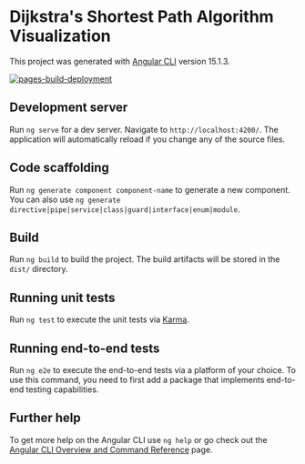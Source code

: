 # Dijkstra's Shortest Path Algorithm Visualization

This project was generated with [Angular CLI](https://github.com/angular/angular-cli) version 15.1.3.

[![pages-build-deployment](https://github.com/henryjamison/PathFinding/actions/workflows/pages/pages-build-deployment/badge.svg)](https://github.com/henryjamison/PathFinding/actions/workflows/pages/pages-build-deployment)

## Development server

Run `ng serve` for a dev server. Navigate to `http://localhost:4200/`. The application will automatically reload if you change any of the source files.

## Code scaffolding

Run `ng generate component component-name` to generate a new component. You can also use `ng generate directive|pipe|service|class|guard|interface|enum|module`.

## Build

Run `ng build` to build the project. The build artifacts will be stored in the `dist/` directory.

## Running unit tests

Run `ng test` to execute the unit tests via [Karma](https://karma-runner.github.io).

## Running end-to-end tests

Run `ng e2e` to execute the end-to-end tests via a platform of your choice. To use this command, you need to first add a package that implements end-to-end testing capabilities.

## Further help

To get more help on the Angular CLI use `ng help` or go check out the [Angular CLI Overview and Command Reference](https://angular.io/cli) page.
